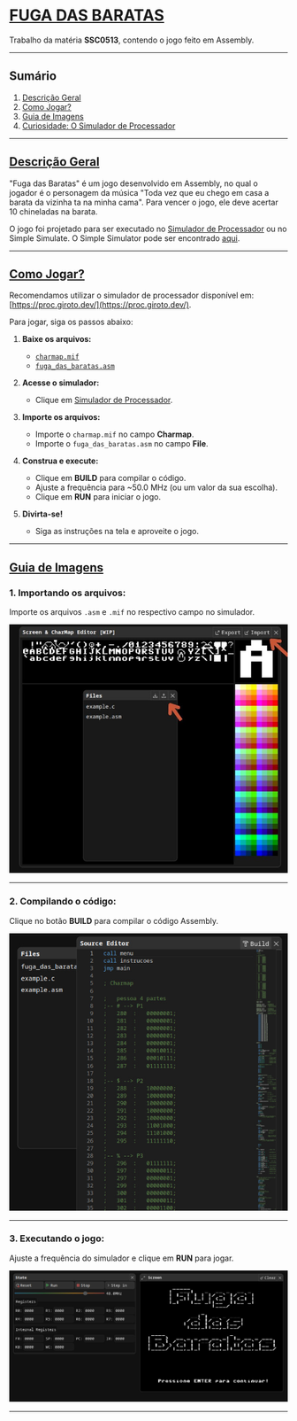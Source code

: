 # [FUGA DAS BARATAS](#fuga-das-baratas)  
Trabalho da matéria **SSC0513**, contendo o jogo feito em Assembly. 

---

## Sumário  
1. [Descrição Geral](#descrição-geral)  
2. [Como Jogar?](#como-jogar)  
3. [Guia de Imagens](#guia-de-imagens)  
4. [Curiosidade: O Simulador de Processador](#curiosidade-o-simulador-de-processador)

---

## [Descrição Geral](#descrição-geral)  
"Fuga das Baratas" é um jogo desenvolvido em Assembly, no qual o jogador é o personagem da música "Toda vez que eu chego em casa a barata da vizinha ta na minha cama". Para vencer o jogo, ele deve acertar 10 chineladas na barata.


O jogo foi projetado para ser executado no [Simulador de Processador](https://proc.giroto.dev/) ou no Simple Simulate.
O Simple Simulator pode ser encontrado [aqui](https://github.com/brubru8888/Fuga-das-Baratas/blob/main/Simulador/README.md#detalhes-dos-multiplexadores). 

---

## [Como Jogar?](#como-jogar)  

Recomendamos utilizar o simulador de processador disponível em: [https://proc.giroto.dev/](https://proc.giroto.dev/).  

Para jogar, siga os passos abaixo:  
1. **Baixe os arquivos:**  
   - [`charmap.mif`](#)  
   - [`fuga_das_baratas.asm`](#)  

2. **Acesse o simulador:**  
   - Clique em [Simulador de Processador](https://proc.giroto.dev/).  

3. **Importe os arquivos:**  
   - Importe o `charmap.mif` no campo **Charmap**.  
   - Importe o `fuga_das_baratas.asm` no campo **File**.  

4. **Construa e execute:**  
   - Clique em **BUILD** para compilar o código.  
   - Ajuste a frequência para ~50.0 MHz (ou um valor da sua escolha).  
   - Clique em **RUN** para iniciar o jogo.  

5. **Divirta-se!**  
   - Siga as instruções na tela e aproveite o jogo.

---

## [Guia de Imagens](#guia-de-imagens)  

### 1. Importando os arquivos:  
Importe os arquivos `.asm` e `.mif` no respectivo campo no simulador.  

![Importar Arquivos](img/imports.jpg)  

---

### 2. Compilando o código:  
Clique no botão **BUILD** para compilar o código Assembly.  

![Compilar Código](img/build.jpg)  

---

### 3. Executando o jogo:  
Ajuste a frequência do simulador e clique em **RUN** para jogar.  

![Executar Jogo](img/run.jpg)  

---

